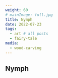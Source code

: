 ```yaml
---
weight: 60
# mainImage: full.jpg
title: Nymph
date: 2022-07-23
tags:
  - art # all posts
  - fairy-tale
media:
  - wood-carving
---
```


## Nymph
